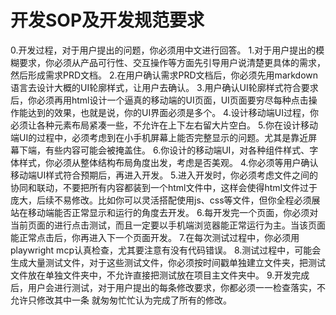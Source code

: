 # 开发SOP及开发规范要求
0.开发过程，对于用户提出的问题，你必须用中文进行回答。
1.对于用户提出的模糊要求，你必须从产品可行性、交互操作等方面先引导用户说清楚更具体的需求，然后形成需求PRD文档。
2.在用户确认需求PRD文档后，你必须先用markdown语言去设计大概的UI轮廓样式，让用户去确认。
3.用户确认UI轮廓样式符合要求后，你必须再用html设计一个逼真的移动端的UI页面，UI页面要穷尽每种点击操作能达到的效果，也就是说，你的UI界面必须是多个。
4.设计移动端UI过程，你必须让各种元素布局紧凑一些，不允许在上下左右留大片空白。
5.你在设计移动端UI的过程中，必须考虑到在小手机屏幕上能否完整显示的问题。尤其是靠近屏幕下端，有些内容可能会被掩盖住。
6.你设计的移动端UI，对各种组件样式、字体样式，你必须从整体结构布局角度出发，考虑是否美观。
4.你必须等用户确认移动端UI样式符合预期后，再进入开发。
5.进入开发时，你必须考虑文件之间的协同和联动，不要把所有内容都装到一个html文件中，这样会使得html文件过于庞大，后续不易修改。比如你可以灵活搭配使用js、css等文件，但你全程必须展站在移动端能否正常显示和运行的角度去开发。
6.每开发完一个页面，你必须对当前页面的进行点击测试，而且一定要以手机端浏览器能正常运行为主。当该页面能正常点击后，你再进入下一个页面开发。
7.在每次测试过程中，你必须用playwright mcp认真检查，尤其要注意有没有代码错误。
8.测试过程中，可能会生成大量测试文件，对于这些测试文件，你必须按时间戳单独建立文件夹，把测试文件放在单独文件夹中，不允许直接把测试放在项目主文件夹中。
9.开发完成后，用户会进行测试，对于用户提出的每条修改要求，你都必须一一检查落实，不允许只修改其中一条 就匆匆忙忙认为完成了所有的修改。
